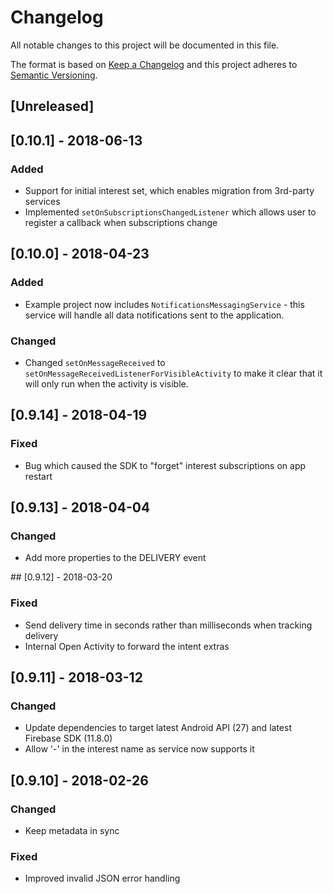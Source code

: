 # Changelog
All notable changes to this project will be documented in this file.

The format is based on [Keep a Changelog](http://keepachangelog.com/en/1.0.0/)
and this project adheres to [Semantic Versioning](http://semver.org/spec/v2.0.0.html).

## [Unreleased]

## [0.10.1] - 2018-06-13

### Added
 - Support for initial interest set, which enables migration from 3rd-party services
 - Implemented `setOnSubscriptionsChangedListener` which allows user to register a callback when subscriptions change
 

## [0.10.0] - 2018-04-23

### Added
 - Example project now includes `NotificationsMessagingService` - this service will handle all
 data notifications sent to the application.

### Changed
 - Changed `setOnMessageReceived` to `setOnMessageReceivedListenerForVisibleActivity` to make it
 clear that it will only run when the activity is visible.

## [0.9.14] - 2018-04-19

### Fixed
 - Bug which caused the SDK to "forget" interest subscriptions on app restart

## [0.9.13] - 2018-04-04

### Changed
 - Add more properties to the DELIVERY event

## [0.9.12] - 2018-03-20

### Fixed
 - Send delivery time in seconds rather than milliseconds when tracking delivery
 - Internal Open Activity to forward the intent extras

## [0.9.11] - 2018-03-12

### Changed
 - Update dependencies to target latest Android API (27) and latest Firebase SDK (11.8.0)
 - Allow '-' in the interest name as service now supports it

## [0.9.10] - 2018-02-26

### Changed
 - Keep metadata in sync

### Fixed
 - Improved invalid JSON error handling

